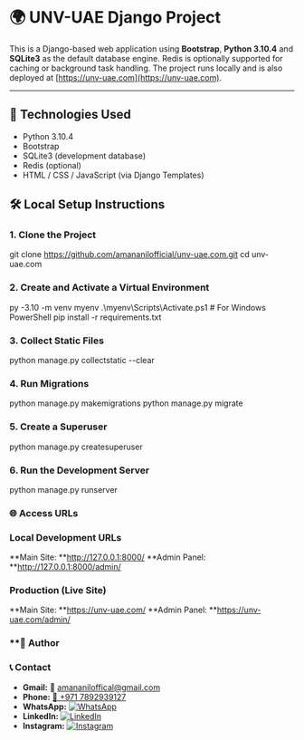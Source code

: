 # 🌍 UNV-UAE Django Project

This is a Django-based web application using **Bootstrap**, **Python 3.10.4** and **SQLite3** as the default database engine. Redis is optionally supported for caching or background task handling. The project runs locally and is also deployed at [https://unv-uae.com](https://unv-uae.com).

---

## 🔧 Technologies Used

- Python 3.10.4
- Bootstrap
- SQLite3 (development database)
- Redis (optional)
- HTML / CSS / JavaScript (via Django Templates)

## 🛠️ Local Setup Instructions

### 1. Clone the Project
git clone https://github.com/amananilofficial/unv-uae.com.git
cd unv-uae.com

### 2. Create and Activate a Virtual Environment
py -3.10 -m venv myenv
.\myenv\Scripts\Activate.ps1    # For Windows PowerShell
pip install -r requirements.txt

### 3. Collect Static Files
python manage.py collectstatic --clear

### 4. Run Migrations
python manage.py makemigrations
python manage.py migrate

### 5. Create a Superuser
python manage.py createsuperuser

### 6. Run the Development Server
python manage.py runserver

### 🌐 Access URLs
### Local Development URLs
**Main Site: **http://127.0.0.1:8000/
**Admin Panel: **http://127.0.0.1:8000/admin/

### Production (Live Site)
**Main Site: **https://unv-uae.com/
**Admin Panel: **https://unv-uae.com/admin/

### **👤 Author

### 📞 Contact
- **Gmail:** 📧 amananiloffical@gmail.com
- **Phone:** [📱 +971 7892939127](tel:+9717892939127)  
- **WhatsApp:** [![WhatsApp](https://upload.wikimedia.org/wikipedia/commons/5/5e/WhatsApp_icon.png)](https://wa.me/9717892939127)  
- **LinkedIn:** [![LinkedIn](https://cdn.jsdelivr.net/gh/devicons/devicon/icons/linkedin/linkedin-original.svg)](https://www.linkedin.com/in/amananilofficial)
- **Instagram:** [![Instagram](https://upload.wikimedia.org/wikipedia/commons/a/a5/Instagram_icon.png)](https://instagram.com/amananilofficial)
